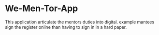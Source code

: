 # We-Men-Tor-App
This application articulate the mentors duties into digital. example mantees sign the register online than having to sign in in a hard paper. 
